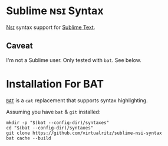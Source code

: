 # Sublime ɴsɪ Syntax

[Nsɪ](https://nsi.readthedocs.io/) syntax support for [Sublime Text](www.sublimetext.com).

## Caveat

I'm not a Sublime user. Only tested with `bat`. See below.

# Installation For BAT

[`BAT`](https://github.com/sharkdp/bat) is a `cat` replacement that
supports syntax highlighting.

Assuming you have `bat` & `git` installed:

```
mkdir -p "$(bat --config-dir)/syntaxes"
cd "$(bat --config-dir)/syntaxes"
git clone https://github.com/virtualritz/sublime-nsi-syntax
bat cache --build
```
